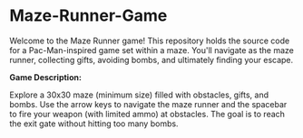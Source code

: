 # Maze-Runner-Game
Welcome to the Maze Runner game! This repository holds the source code for a Pac-Man-inspired game set within a maze. You'll navigate as the maze runner, collecting gifts, avoiding bombs, and ultimately finding your escape.

**Game Description:**

Explore a 30x30 maze (minimum size) filled with obstacles, gifts, and bombs. Use the arrow keys to navigate the maze runner and the spacebar to fire your weapon (with limited ammo) at obstacles. The goal is to reach the exit gate without hitting too many bombs.
